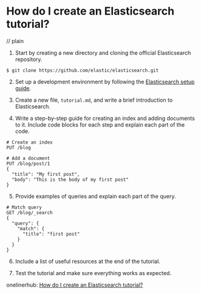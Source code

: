 # How do I create an Elasticsearch tutorial?
// plain

1. Start by creating a new directory and cloning the official Elasticsearch repository.

```
$ git clone https://github.com/elastic/elasticsearch.git
```

2. Set up a development environment by following the [Elasticsearch setup guide](https://www.elastic.co/guide/en/elasticsearch/reference/current/setup.html).

3. Create a new file, `tutorial.md`, and write a brief introduction to Elasticsearch.

4. Write a step-by-step guide for creating an index and adding documents to it. Include code blocks for each step and explain each part of the code.

```
# Create an index
PUT /blog

# Add a document
PUT /blog/post/1
{
  "title": "My first post",
  "body": "This is the body of my first post"
}
```

5. Provide examples of queries and explain each part of the query.

```
# Match query
GET /blog/_search
{
  "query": {
    "match": {
      "title": "first post"
    }
  }
}
```

6. Include a list of useful resources at the end of the tutorial.

7. Test the tutorial and make sure everything works as expected.

onelinerhub: [How do I create an Elasticsearch tutorial?](https://onelinerhub.com/elasticsearch/how-do-i-create-an-elasticsearch-tutorial)